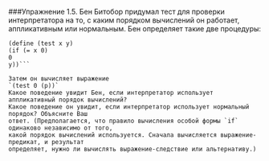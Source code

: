###Упражнение 1.5.
Бен Битобор придумал тест для проверки интерпретатора на то, с каким порядком вычислений он работает, 
аппликативным или нормальным. Бен определяет такие две процедуры:

```(define (p) (p))
(define (test x y)
(if (= x 0)
0
y))```

Затем он вычисляет выражение
`(test 0 (p))`
Какое поведение увидит Бен, если интерпретатор использует аппликативный порядок вычислений?
Какое поведение он увидит, если интерпретатор использует нормальный порядок? Объясните Ваш
ответ. (Предполагается, что правило вычисления особой формы `if` одинаково независимо от того,
какой порядок вычислений используется. Сначала вычисляется выражение-предикат, и результат
определяет, нужно ли вычислять выражение-следствие или альтернативу.)
